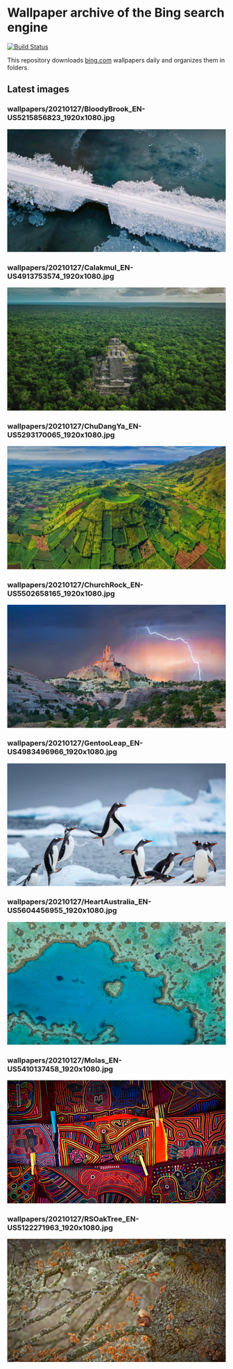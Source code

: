 # Wallpaper archive of the Bing search engine

[![Build Status](https://travis-ci.org/kijart/bing-daily-images-dl.svg?branch=wallpapers)](https://travis-ci.org/kijart/bing-daily-images-dl)

This repository downloads [bing.com](https://www.bing.com) wallpapers daily and organizes them in folders.

## Latest images

<!-- Wallpapers -->

### wallpapers/20210127/BloodyBrook_EN-US5215856823_1920x1080.jpg

![wallpapers/20210127/BloodyBrook_EN-US5215856823_1920x1080.jpg](wallpapers/20210127/BloodyBrook_EN-US5215856823_1920x1080.jpg)

### wallpapers/20210127/Calakmul_EN-US4913753574_1920x1080.jpg

![wallpapers/20210127/Calakmul_EN-US4913753574_1920x1080.jpg](wallpapers/20210127/Calakmul_EN-US4913753574_1920x1080.jpg)

### wallpapers/20210127/ChuDangYa_EN-US5293170065_1920x1080.jpg

![wallpapers/20210127/ChuDangYa_EN-US5293170065_1920x1080.jpg](wallpapers/20210127/ChuDangYa_EN-US5293170065_1920x1080.jpg)

### wallpapers/20210127/ChurchRock_EN-US5502658165_1920x1080.jpg

![wallpapers/20210127/ChurchRock_EN-US5502658165_1920x1080.jpg](wallpapers/20210127/ChurchRock_EN-US5502658165_1920x1080.jpg)

### wallpapers/20210127/GentooLeap_EN-US4983496966_1920x1080.jpg

![wallpapers/20210127/GentooLeap_EN-US4983496966_1920x1080.jpg](wallpapers/20210127/GentooLeap_EN-US4983496966_1920x1080.jpg)

### wallpapers/20210127/HeartAustralia_EN-US5604456955_1920x1080.jpg

![wallpapers/20210127/HeartAustralia_EN-US5604456955_1920x1080.jpg](wallpapers/20210127/HeartAustralia_EN-US5604456955_1920x1080.jpg)

### wallpapers/20210127/Molas_EN-US5410137458_1920x1080.jpg

![wallpapers/20210127/Molas_EN-US5410137458_1920x1080.jpg](wallpapers/20210127/Molas_EN-US5410137458_1920x1080.jpg)

### wallpapers/20210127/RSOakTree_EN-US5122271963_1920x1080.jpg

![wallpapers/20210127/RSOakTree_EN-US5122271963_1920x1080.jpg](wallpapers/20210127/RSOakTree_EN-US5122271963_1920x1080.jpg)

